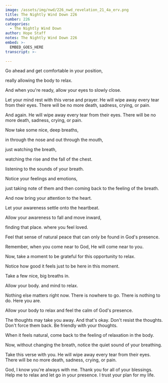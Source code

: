 ```yaml
---
image: /assets/img/nwd/226_nwd_revelation_21_4a_erv.png
title: The Nightly Wind Down 226
number: 226
categories:
  - The Nightly Wind Down
author: Hope Staff
notes: The Nightly Wind Down 226
embed: >-
  EMBED_GOES_HERE
transcript: >-
  
---
```

Go ahead and get comfortable in your position,

really allowing the body to relax.

And when you're ready, allow your eyes to slowly close.

Let your mind rest with this verse and prayer. He will wipe away every tear from their eyes. There will be no more death, sadness, crying, or pain.

And again. He will wipe away every tear from their eyes. There will be no more death, sadness, crying, or pain.

Now take some nice, deep breaths,

in through the nose and out through the mouth,

just watching the breath,

watching the rise and the fall of the chest.

listening to the sounds of your breath.

Notice your feelings and emotions,

just taking note of them and then coming back to the feeling of the breath.

And now bring your attention to the heart.

Let your awareness settle onto the heartbeat.

Allow your awareness to fall and move inward,

finding that place. where you feel loved.

Feel that sense of natural peace that can only be found in God's presence.

Remember, when you come near to God, He will come near to you.

Now, take a moment to be grateful for this opportunity to relax.

Notice how good it feels just to be here in this moment.

Take a few nice, big breaths in.

Allow your body. and mind to relax.

Nothing else matters right now. There is nowhere to go. There is nothing to do. Here you are.

Allow your body to relax and feel the calm of God's presence.

The thoughts may take you away. And that's okay. Don't resist the thoughts. Don't force them back. Be friendly with your thoughts.

When it feels natural, come back to the feeling of relaxation in the body.

Now, without changing the breath, notice the quiet sound of your breathing.

Take this verse with you. He will wipe away every tear from their eyes. There will be no more death, sadness, crying, or pain.

God, I know you're always with me. Thank you for all of your blessings. Help me to relax and let go in your presence. I trust your plan for my life.

